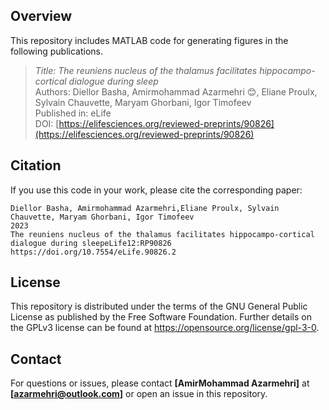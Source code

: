 ## Overview
This repository includes MATLAB code for generating figures in the following publications.

> *Title: The reuniens nucleus of the thalamus facilitates hippocampo-cortical dialogue during sleep*  
> Authors: Diellor Basha, Amirmohammad Azarmehri 😊, Eliane Proulx, Sylvain Chauvette, Maryam Ghorbani, Igor Timofeev  
> Published in: eLife  
> DOI: [https://elifesciences.org/reviewed-preprints/90826](https://elifesciences.org/reviewed-preprints/90826)


## Citation
If you use this code in your work, please cite the corresponding paper:
```
Diellor Basha, Amirmohammad Azarmehri,Eliane Proulx, Sylvain Chauvette, Maryam Ghorbani, Igor Timofeev
2023
The reuniens nucleus of the thalamus facilitates hippocampo-cortical dialogue during sleepeLife12:RP90826
https://doi.org/10.7554/eLife.90826.2
```

## License
This repository is distributed under the terms of the GNU General Public License
as published by the Free Software Foundation. Further details on the GPLv3
license can be found at https://opensource.org/license/gpl-3-0.

## Contact
For questions or issues, please contact **[AmirMohammad Azarmehri]** at **[azarmehri@outlook.com]** or open an issue in this repository.